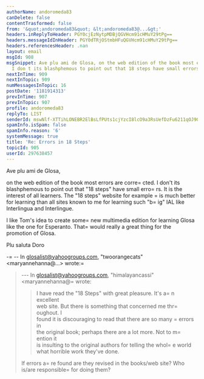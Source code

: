 ```yaml
---
authorName: andoromeda83
canDelete: false
contentTrasformed: false
from: '&quot;andoromeda83&quot; &lt;andoromeda83@...&gt;'
headers.inReplyToHeader: PGY0cjEzNytpMDBjQGVHcm91cHMuY29tPg==
headers.messageIdInHeader: PGY0dTRjOStmbHFuQGVHcm91cHMuY29tPg==
headers.referencesHeader: .nan
layout: email
msgId: 908
msgSnippet: Ave plu ami de Glosa, on the web edition of the book most errors are corrected.
  I don t its blashphemous to point out that 18 steps have small errors. It is
nextInTime: 909
nextInTopic: 909
numMessagesInTopic: 16
postDate: '1181914313'
prevInTime: 907
prevInTopic: 907
profile: andoromeda83
replyTo: LIST
senderId: mswNlf-XTTihLONEBR2ElBsLfPUts1cjYzcI8lcO9a3RsUefDzFu6211qOJ9QKMEoZuvzlyzoWiRao8UJTmMtS5bWjPR81goaHpZxfw
spamInfo.isSpam: false
spamInfo.reason: '6'
systemMessage: true
title: 'Re: Errors in 18 Steps'
topicId: 905
userId: 297638457
---
```


Ave plu ami de Glosa,

on the web edition of the book most errors are corre=
cted. I don't its
blashphemous to point out that "18 steps" have small erro=
rs. It is the
interest of all learners. The "18 steps" website for example =
is much
better for learning than all sites known to me for learning such "b=
ig"
IAL like Interlingua and Interlingue.

I like Tom's idea to create some=
 new multimedia edition for learning
Glosa like the one for Esperanto. That=
 would really a great thing for
the promotion of Glosa.

Plu saluta
Doro

-=
-- In glosalist@yahoogroups.com, "twoorangecats" <maryannehanna@...>
wrote:=

>
> --- In glosalist@yahoogroups.com, "himalayancassi"  
> <maryannehanna@=
> wrote:  
> >  
> > I have read the "18 Steps" with great pleasure. It's a=
n excellent     
> > web site. But there is something that concerned me thr=
oughout. I    
> > found it is discouraging to read that there are so many =
errors in    
> > the original book; perhaps there are a lot more. Not to m=
ention it    
> > is insulting to the original authors for telling the whol=
e world    
> > what horrible work they've done.  
> >  
>   
> If errors a=
re found are they revised in the books/web site? Who  
> is/are responsible=
 for doing them?
>




